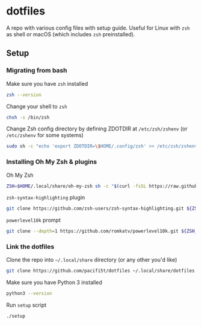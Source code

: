 # dotfiles

A repo with various config files with setup guide. Useful for Linux with `zsh` as shell or macOS (which includes `zsh` preinstalled).

## Setup

### Migrating from bash

Make sure you have `zsh` installed

```sh
zsh --version
```

Change your shell to `zsh`

```sh
chsh -s /bin/zsh
```

Change Zsh config directory by defining ZDOTDIR at `/etc/zsh/zshenv` (or `/etc/zshenv` for some systems)

```sh
sudo sh -c "echo 'export ZDOTDIR=\$HOME/.config/zsh' >> /etc/zsh/zshenv"
```

### Installing Oh My Zsh & plugins

Oh My Zsh

```zsh
ZSH=$HOME/.local/share/oh-my-zsh sh -c "$(curl -fsSL https://raw.github.com/ohmyzsh/ohmyzsh/master/tools/install.sh)"
```

`zsh-syntax-highlighting` plugin

```zsh
git clone https://github.com/zsh-users/zsh-syntax-highlighting.git ${ZSH_CUSTOM:-~/.oh-my-zsh/custom}/plugins/zsh-syntax-highlighting
```

`powerlevel10k` prompt

```zsh
git clone --depth=1 https://github.com/romkatv/powerlevel10k.git ${ZSH_CUSTOM:-$HOME/.oh-my-zsh/custom}/themes/powerlevel10k
```

### Link the dotfiles

Clone the repo into `~/.local/share` directory (or any other you'd like)

```sh
git clone https://github.com/pacifi5t/dotfiles ~/.local/share/dotfiles
```

Make sure you have Python 3 installed

```sh
python3 --version
```

Run `setup` script

```sh
./setup
```
